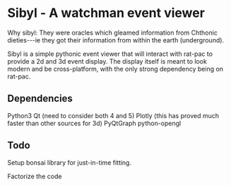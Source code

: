 Sibyl - A watchman event viewer
===============================

Why sibyl: They were oracles which gleamed information
from Chthonic dieties---ie they got their information
from within the earth (underground).

Sibyl is a simple pythonic event viewer that will interact
with rat-pac to provide a 2d and 3d event display. The display
itself is meant to look modern and be cross-platform, with the
only strong dependency being on rat-pac.

Dependencies
------------
Python3
Qt (need to consider both 4 and 5)
Plotly (this has proved much faster than other sources for 3d)
PyQtGraph
python-opengl


Todo
----

Setup bonsai library for just-in-time fitting.

Factorize the code
